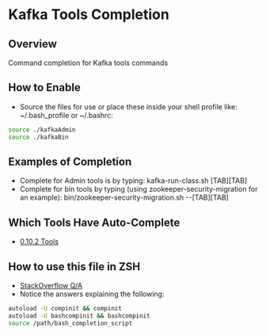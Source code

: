 # Kafka Tools Completion

## Overview
Command completion for Kafka tools commands

## How to Enable
* Source the files for use or place these inside your shell profile like: ~/.bash_profile or ~/.bashrc:

```bash
source ./kafkaAdmin
source ./kafkaBin
```

## Examples of Completion
* Complete for Admin tools is by typing: kafka-run-class.sh [TAB][TAB]
* Complete for bin tools by typing (using zookeeper-security-migration for an example): bin/zookeeper-security-migration.sh --[TAB][TAB]

## Which Tools Have Auto-Complete
* [0.10.2 Tools](https://github.com/apache/kafka/tree/0.10.2/core/src/main/scala/kafka/tools)

## How to use this file in ZSH
* [StackOverflow Q/A](http://stackoverflow.com/questions/3249432/i-have-a-bash-tab-completion-script-is-there-a-simple-way-to-use-it-from-zsh)
* Notice the answers explaining the following:

```bash
autoload -U compinit && compinit
autoload -U bashcompinit && bashcompinit
source /path/bash_completion_script
```

